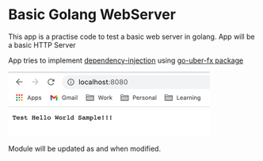# Basic Golang WebServer
 This app is a practise code to test a basic web server in golang.
App will be a basic HTTP Server

App tries to implement [dependency-injection](https://www.tutorialsteacher.com/ioc/dependency-injection) using [go-uber-fx package](https://pkg.go.dev/go.uber.org/fx) 

![img.png](img.png)
 
 Module will be updated as and when modified.